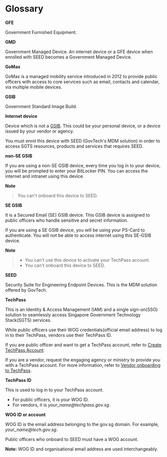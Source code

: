 # Glossary

<!--
Guidelines for anybody adding a new entry to this page.

To add a new word:
 1. Place it in the alphabetical order.
 2. Enclose it by
 <a id="word-in-lower-case">

 **word**

 </a>

 3. Include a line space before and after the word.
 -->

<a id="gfe">

**GFE**

</a>
Government Furnished Equipment.

<a id="gmd">

**GMD**

</a>

Government Managed Device. An internet device or a GFE device when enrolled with SEED becomes a Government Managed Device.

<a id="gomax">

**GoMax**

</a>

GoMax is a managed mobility service introduced in 2012 to provide public officers with access to core services such as email, contacts and calendar, via multiple mobile devices.

<a id="gsib">

**GSIB**

</a>

Government Standard Image Build.


<a id="internet-device">

**Internet device**

</a>


Device which is not a [GSIB](#gsib). This could be your personal device, or a device issued by your vendor or agency.

You must enrol this device with SEED (GovTech's MDM solution) in order to access SGTS resources, products and services that requires SEED.

<a id="non-se-gsib">

**non-SE GSIB**

</a>

If you are using a non-SE GSIB device, every time you log in to your device, you will be prompted to enter your BitLocker PIN. You can access the internet and intranet using this device.

**Note**<br>
> You can't onboard this device to SEED.


<a id="se-gsib">

**SE GSIB**

</a>

It is a Secured Email (SE) GSIB device. This GSIB device is assigned to public officers who handle sensitive and secret information.

If you are using a SE GSIB device, you will be using your PS-Card to authenticate. You will not be able to access internet using this SE-GSIB device.

**Note**<br>
>- You can't use this device to activate your TechPass account.
>- You can't onboard this device to SEED.

<a id="seed">

**SEED**

</a>

Security Suite for Engineering Endpoint Devices. This is the MDM solution offered by GovTech.

<a id="techpass">

**TechPass**

</a>

This is an Identity & Access Management (IAM) and  a single sign-on(SSO) solution to seamlessly access Singapore Government Technology Stack(SGTS) services.

While public officers use their WOG credentials(official email address) to log in to their TechPass, vendors use their TechPass ID.

If you are public officer and want to get a TechPass account, refer to [Create TechPass Account](https://docs.developer.tech.gov.sg/docs/techpass-user-guide/onboard-public-officers-using-non-se-machines)

If you are a vendor, request the engaging agency or ministry to provide you with a TechPass account. For more information, refer to [Vendor onboarding to TechPass](https://docs.developer.tech.gov.sg/docs/techpass-user-guide/onboard-vendors-to-techpass).


<a id="techpass-id">

**TechPass ID**

</a>

This is used to log in to your TechPass account.

- For public officers, it is your WOG ID.
- For vendors, it is *your_name<span>@</span>techpass.gov.sg*.

<a id="wog-id-or-account">

**WOG ID or account**

</a>

WOG ID is the email address belonging to the gov.sg domain. For example, *your_name<span>@</span>tech.gov.sg*.

Public officers who onboard to SEED must have a WOG account. 

**Note:** WOG ID and organisational email address are used interchangeably.